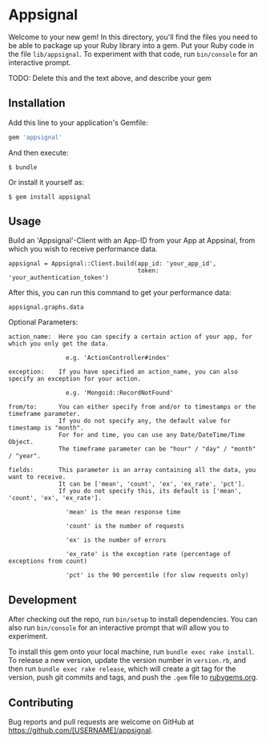 # Appsignal

Welcome to your new gem! In this directory, you'll find the files you need to be able to package up your Ruby library into a gem. Put your Ruby code in the file `lib/appsignal`. To experiment with that code, run `bin/console` for an interactive prompt.

TODO: Delete this and the text above, and describe your gem

## Installation

Add this line to your application's Gemfile:

```ruby
gem 'appsignal'
```

And then execute:

    $ bundle

Or install it yourself as:

    $ gem install appsignal

## Usage

Build an 'Appsignal'-Client with an App-ID from your App at Appsinal, from which you wish to receive
performance data.

    appsignal = Appsignal::Client.build(app_id: 'your_app_id',
                                        token: 'your_authentication_token')

After this, you can run this command to get your performance data:

    appsignal.graphs.data

  Optional Parameters:

    action_name:  Here you can specify a certain action of your app, for which you only get the data.

                    e.g. 'ActionController#index'

    exception:    If you have specified an action_name, you can also specify an exception for your action.

                    e.g. 'Mongoid::RecordNotFound'

    from/to:      You can either specify from and/or to timestamps or the timeframe parameter.
                  If you do not specify any, the default value for timestamp is "month".
                  For for and time, you can use any Date/DateTime/Time Object.
                  The timeframe parameter can be "hour" / "day" / "month" / "year".

    fields:       This parameter is an array containing all the data, you want to receive.
                  It can be ['mean', 'count', 'ex', 'ex_rate', 'pct'].
                  If you do not specify this, its default is ['mean', 'count', 'ex', 'ex_rate'].

                    'mean' is the mean response time

                    'count' is the number of requests

                    'ex' is the number of errors

                    'ex_rate' is the exception rate (percentage of exceptions from count)

                    'pct' is the 90 percentile (for slow requests only)

## Development

After checking out the repo, run `bin/setup` to install dependencies. You can also run `bin/console` for an interactive prompt that will allow you to experiment.

To install this gem onto your local machine, run `bundle exec rake install`. To release a new version, update the version number in `version.rb`, and then run `bundle exec rake release`, which will create a git tag for the version, push git commits and tags, and push the `.gem` file to [rubygems.org](https://rubygems.org).

## Contributing

Bug reports and pull requests are welcome on GitHub at https://github.com/[USERNAME]/appsignal.
